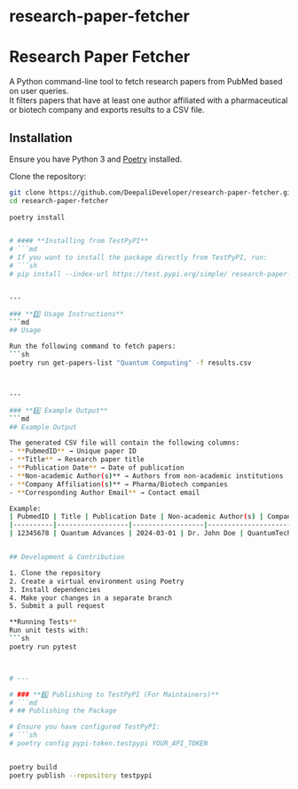 # research-paper-fetcher

# Research Paper Fetcher  

A Python command-line tool to fetch research papers from PubMed based on user queries.  
It filters papers that have at least one author affiliated with a pharmaceutical or biotech company and exports results to a CSV file.  

## Installation  

Ensure you have Python 3 and [Poetry](https://python-poetry.org/docs/) installed.  

Clone the repository:  
```sh
git clone https://github.com/DeepaliDeveloper/research-paper-fetcher.git
cd research-paper-fetcher
 
poetry install


# #### **Installing from TestPyPI**  
# ```md
# If you want to install the package directly from TestPyPI, run:  
# ```sh
# pip install --index-url https://test.pypi.org/simple/ research-paper-fetcher


---

### **3️⃣ Usage Instructions**  
```md
## Usage  

Run the following command to fetch papers:  
```sh
poetry run get-papers-list "Quantum Computing" -f results.csv



---

### **4️⃣ Example Output**  
```md
## Example Output  

The generated CSV file will contain the following columns:  
- **PubmedID** → Unique paper ID  
- **Title** → Research paper title  
- **Publication Date** → Date of publication  
- **Non-academic Author(s)** → Authors from non-academic institutions  
- **Company Affiliation(s)** → Pharma/Biotech companies  
- **Corresponding Author Email** → Contact email  

Example:
| PubmedID | Title | Publication Date | Non-academic Author(s) | Company Affiliation(s) | Corresponding Author Email |
|----------|------------------|------------------|----------------------|----------------------|----------------------|
| 12345678 | Quantum Advances | 2024-03-01 | Dr. John Doe | QuantumTech Inc. | johndoe@quantumtech.com |


## Development & Contribution  

1. Clone the repository  
2. Create a virtual environment using Poetry  
3. Install dependencies  
4. Make your changes in a separate branch  
5. Submit a pull request  

**Running Tests**  
Run unit tests with:  
```sh
poetry run pytest



# ---

# ### **6️⃣ Publishing to TestPyPI (For Maintainers)**  
# ```md
# ## Publishing the Package  

# Ensure you have configured TestPyPI:  
# ```sh
# poetry config pypi-token.testpypi YOUR_API_TOKEN


poetry build
poetry publish --repository testpypi
